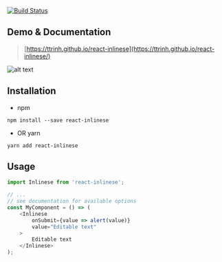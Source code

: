 [![Build Status](https://travis-ci.org/ttrinh/react-inlinese.svg?branch=master)](https://travis-ci.org/ttrinh/react-inlinese)

## Demo & Documentation
> [https://ttrinh.github.io/react-inlinese](https://ttrinh.github.io/react-inlinese/)

![alt text](https://ttrinh.github.io/react-inlinese/assets/react-inlinese.gif "react-inlinese")

## Installation
- npm
```
npm install --save react-inlinese
```

- OR yarn
```
yarn add react-inlinese
```

## Usage
```js
import Inlinese from 'react-inlinese';

// ...
// see documentation for available options
const MyComponent = () => (
    <Inlinese
        onSubmit={value => alert(value)}
        value="Editable text"
    >
        Editable text
    </Inlinese>
);

```